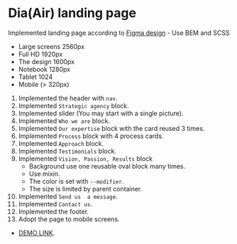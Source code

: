 # Dia(Air) landing page
Implemented landing page according to [Figma design](https://www.figma.com/file/vhfzZ7SqWGkMGd5iCDdBCy/Dia-New?node-id=0%3A1) - Use BEM and SCSS
- Large screens 2560px
- Full HD 1920px
- The design 1600px
- Notebook 1280px
- Tablet 1024
- Mobile (> 320px)

1. Implemented the header with `nav`.
2. Implemented `Strategic agency` block.
3. Implemented slider (You may start with a single picture).
4. Implemented `Who we are` block.
5. Implemented `Our expertise` block with the card reused 3 times.
6. Implemented `Process` block with 4 process cards.
7. Implemented `Approach` block.
8. Implemented `Testimonials` block.
9. Implemented `Vision, Passion, Results` block
    - Background use one reusable oval block many times.
    - Use mixin.
    - The color is set with `--modifier`.
    - The size is limited by parent container.
10. Implemented `Send us  a message`.
11. Implemented `Contact us`.
12. Implemented the footer.
13. Adopt the page to mobile screens.

 - [DEMO LINK](https://Maildes.github.io/layout_dia/).

